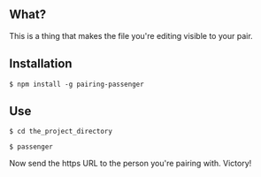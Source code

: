 ## What?

This is a thing that makes the file you're editing visible to your pair.

## Installation

`$ npm install -g pairing-passenger`

## Use
`$ cd the_project_directory`

`$ passenger`

Now send the https URL to the person you're pairing with. Victory!
